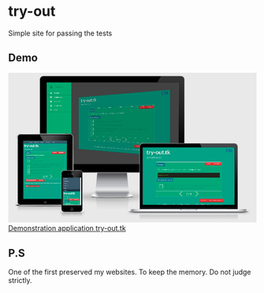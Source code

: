 # try-out

Simple site for passing the tests

## Demo

![try-out.tk](docs/try-out.png)
[Demonstration application try-out.tk](http://try-out.tk/)

## P.S

One of the first preserved my websites. To keep the memory.
Do not judge strictly.
